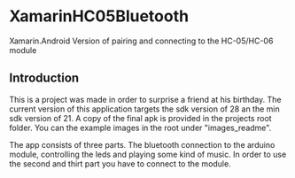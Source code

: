 # XamarinHC05Bluetooth
Xamarin.Android Version of pairing and connecting to the HC-05/HC-06 module

## Introduction
This is a project was made in order to surprise a friend at his birthday.
The current version of this application targets the sdk version of 28 an the min sdk version of 21.
A copy of the final apk is provided in the projects root folder.
You can the example images in the root under "images_readme".

The app consists of three parts. The bluetooth connection to the arduino module, controlling the leds and playing some kind of music.
In order to use the second and thirt part you have to connect to the module.
